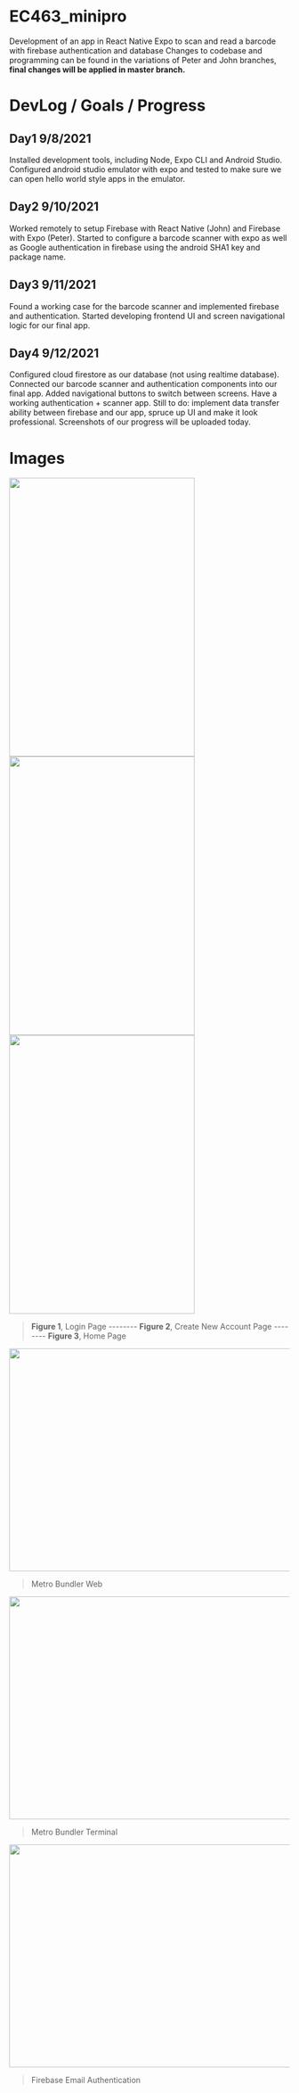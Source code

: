 # EC463_minipro
Development of an app in React Native Expo to scan and read a barcode with firebase authentication and database
Changes to codebase and programming can be found in the variations of Peter and John branches, **final changes will be applied in master branch.** 

# DevLog / Goals / Progress

## Day1 9/8/2021
Installed development tools, including Node, Expo CLI and Android Studio. Configured android studio emulator with expo and tested to make sure we can open hello world style apps in the emulator.

## Day2 9/10/2021
Worked remotely to setup Firebase with React Native (John) and Firebase with Expo (Peter). Started to configure a barcode scanner with expo as well as Google authentication in firebase using the android SHA1 key and package name. 

## Day3 9/11/2021
Found a working case for the barcode scanner and implemented firebase and authentication. Started developing frontend UI and screen navigational logic for our final app.

## Day4 9/12/2021
Configured cloud firestore as our database (not using realtime database). Connected our barcode scanner and authentication components into our final app. Added navigational buttons to switch between screens. Have a working authentication + scanner app. Still to do: implement data transfer ability between firebase and our app, spruce up UI and make it look professional. Screenshots of our progress will be uploaded today.

# Images


<img src="https://user-images.githubusercontent.com/50682462/133108334-b540e8d1-ea1c-4c8d-93aa-7a7bc9c008a0.PNG" width="333" height="500"> <img src="https://user-images.githubusercontent.com/50682462/133108343-74689156-90eb-4212-a20d-da1aff98ac91.PNG" width="333" height="500"> <img src="https://user-images.githubusercontent.com/50682462/133108348-6cfad94f-4059-4ecc-b56e-e93b2896bb00.PNG" width="333" height="500">
> **Figure 1**, Login Page --------
> **Figure 2**, Create New Account Page --------
> **Figure 3**, Home Page 

<img src="https://user-images.githubusercontent.com/50682462/133108959-24df95cb-e272-4581-a96c-e59f1843ab26.PNG" width="1000" height="400">

> Metro Bundler Web

<img src="https://user-images.githubusercontent.com/50682462/133108970-d8ad0521-5c0d-4bb7-a801-2d2a92627053.PNG" width="1000" height="400">

> Metro Bundler Terminal

<img src="https://user-images.githubusercontent.com/50682462/133108986-4588e727-97e7-4ac9-94ca-a1a345f5e80b.PNG" width="1000" height="400">

> Firebase Email Authentication
